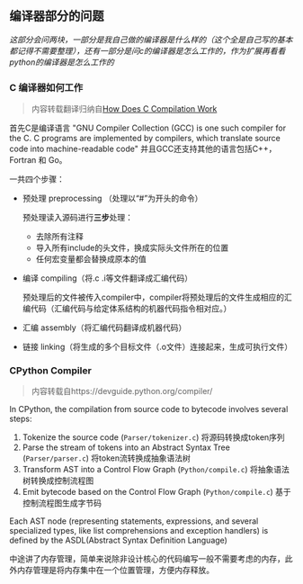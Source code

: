 ## 编译器部分的问题

*这部分会问两块，一部分是我自己做的编译器是什么样的（这个全是自己写的基本都记得不需要整理），还有一部分是问c的编译器是怎么工作的，作为扩展再看看python的编译器是怎么工作的*

### C 编译器如何工作

> 内容转载翻译归纳自[How Does C Compilation Work](https://medium.com/@bdov_/what-happens-when-you-type-gcc-main-c-a4454564e96d)

首先C是编译语言 "GNU Compiler Collection (GCC) is one such compiler for the C. C programs are implemented by compilers, which translate source code into machine-readable code" 并且GCC还支持其他的语言包括C++， Fortran 和 Go。

一共四个步骤：

+ 预处理 preprocessing （处理以“#”为开头的命令）

  预处理读入源码进行**三步**处理：

  + 去除所有注释
  + 导入所有include的头文件，换成实际头文件所在的位置
  + 任何宏变量都会替换成原本的值

+ 编译 compiling（将.c .i等文件翻译成汇编代码）

  预处理后的文件被传入compiler中，compiler将预处理后的文件生成相应的汇编代码（汇编代码与给定体系结构的机器代码指令相对应。）

+ 汇编 assembly（将汇编代码翻译成机器代码）

+ 链接 linking（将生成的多个目标文件（.o文件）连接起来，生成可执行文件）

### CPython Compiler

> 内容转载自https://devguide.python.org/compiler/

In CPython, the compilation from source code to bytecode involves several steps:

1. Tokenize the source code (`Parser/tokenizer.c`) 将源码转换成token序列
2. Parse the stream of tokens into an Abstract Syntax Tree (`Parser/parser.c`) 将token流转换成抽象语法树
3. Transform AST into a Control Flow Graph (`Python/compile.c`) 将抽象语法树转换成控制流程图
4. Emit bytecode based on the Control Flow Graph (`Python/compile.c`) 基于控制流程图生成字节码

Each AST node (representing statements, expressions, and several specialized types, like list comprehensions and exception handlers) is defined by the ASDL(Abstract Syntax Definition Language)

中途讲了内存管理，简单来说除非设计核心的代码编写一般不需要考虑的内存，此外内存管理是将内存集中在一个位置管理，方便内存释放。